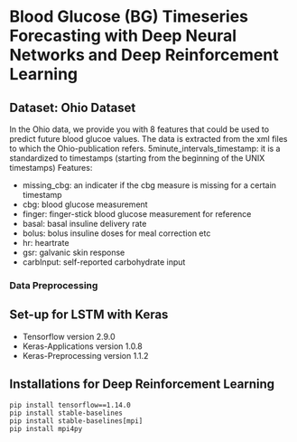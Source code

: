 # Blood Glucose (BG) Timeseries Forecasting with Deep Neural Networks and Deep Reinforcement Learning

## Dataset: Ohio Dataset
In the Ohio data, we provide you with 8 features that could be used to predict future blood glucoe values. The data is extracted from the xml files to which the Ohio-publication refers.
5minute_intervals_timestamp: it is a standardized to timestamps (starting from the beginning of the UNIX timestamps)
Features:
- missing_cbg: an indicater if the cbg measure is missing for a certain timestamp
- cbg: blood glucose measurement
- finger: finger-stick blood glucose measurement for reference
- basal: basal insuline delivery rate
- bolus: bolus insuline doses for meal correction etc
- hr: heartrate
- gsr: galvanic skin response
- carbInput: self-reported carbohydrate input

### Data Preprocessing 


## Set-up for LSTM with Keras
- Tensorflow version 2.9.0
- Keras-Applications version 1.0.8
- Keras-Preprocessing version 1.1.2

## Installations for Deep Reinforcement Learning
```
pip install tensorflow==1.14.0
pip install stable-baselines
pip install stable-baselines[mpi]
pip install mpi4py
```
